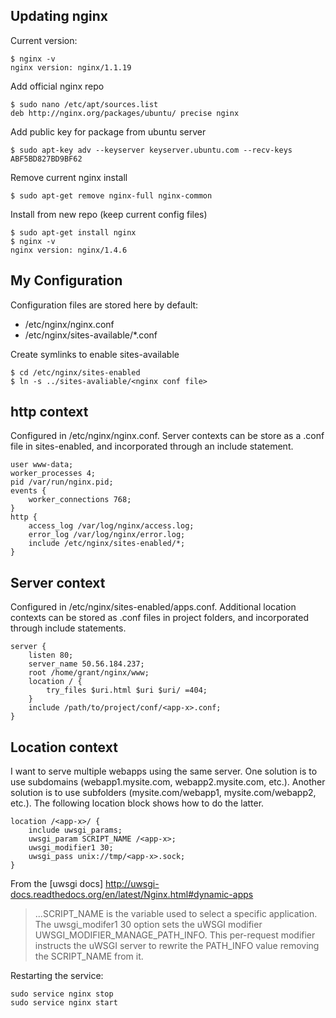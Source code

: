 Updating nginx
--------------
Current version:

    $ nginx -v
    nginx version: nginx/1.1.19

Add official nginx repo

    $ sudo nano /etc/apt/sources.list
    deb http://nginx.org/packages/ubuntu/ precise nginx

Add public key for package from ubuntu server

    $ sudo apt-key adv --keyserver keyserver.ubuntu.com --recv-keys ABF5BD827BD9BF62

Remove current nginx install

    $ sudo apt-get remove nginx-full nginx-common

Install from new repo (keep current config files)

    $ sudo apt-get install nginx
    $ nginx -v
    nginx version: nginx/1.4.6

My Configuration
-------------
Configuration files are stored here by default:
* /etc/nginx/nginx.conf
* /etc/nginx/sites-available/*.conf

Create symlinks to enable sites-available

    $ cd /etc/nginx/sites-enabled
    $ ln -s ../sites-avaliable/<nginx conf file>

http context
------------
Configured in /etc/nginx/nginx.conf. Server contexts can be store as a .conf file in sites-enabled, and incorporated through an include statement.

```Nginx
user www-data;
worker_processes 4;
pid /var/run/nginx.pid;
events {
    worker_connections 768;
}
http {
    access_log /var/log/nginx/access.log;
    error_log /var/log/nginx/error.log;
    include /etc/nginx/sites-enabled/*;
}
```

Server context
--------------
Configured in /etc/nginx/sites-enabled/apps.conf. Additional location contexts can be stored as .conf files in project folders, and incorporated through include statements.

```Nginx
server {
    listen 80;
    server_name 50.56.184.237;
    root /home/grant/nginx/www;
    location / {
        try_files $uri.html $uri $uri/ =404;
    }
    include /path/to/project/conf/<app-x>.conf;
}
```

Location context
----------------
I want to serve multiple webapps using the same server. One solution is to use subdomains (webapp1.mysite.com, webapp2.mysite.com, etc.). Another solution is to use subfolders (mysite.com/webapp1, mysite.com/webapp2, etc.). The following location block shows how to do the latter. 

```Nginx
location /<app-x>/ {
    include uwsgi_params;
    uwsgi_param SCRIPT_NAME /<app-x>;
    uwsgi_modifier1 30;
    uwsgi_pass unix://tmp/<app-x>.sock;
}
```

From the [uwsgi docs] http://uwsgi-docs.readthedocs.org/en/latest/Nginx.html#dynamic-apps
>...SCRIPT\_NAME is the variable used to select a specific application. The uwsgi\_modifer1 30 option sets the uWSGI modifier UWSGI_MODIFIER_MANAGE_PATH_INFO. This per-request modifier instructs the uWSGI server to rewrite the PATH_INFO value removing the SCRIPT_NAME from it.

Restarting the service:

    sudo service nginx stop
    sudo service nginx start

